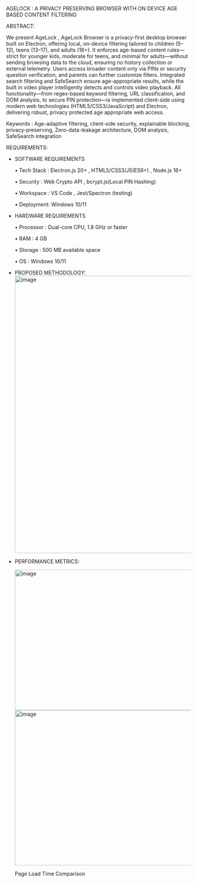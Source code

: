 AGELOCK : A PRIVACY PRESERVING BROWSER WITH ON DEVICE AGE BASED CONTENT FILTERING

ABSTRACT:

We present AgeLock , AgeLock Browser is a privacy-first desktop browser built on Electron, offering local, on-device filtering tailored to children (5–12), teens (13–17), and adults (18+). It enforces age-based content rules—strict for younger kids, moderate for teens, and minimal for adults—without sending browsing data to the cloud, ensuring no history collection or external telemetry. Users access broader content only via PINs or security question verification, and parents can further customize filters. Integrated search filtering and SafeSearch ensure age-appropriate results, while the built in video player intelligently detects and controls video playback. All functionality—from regex-based keyword filtering, URL classification, and DOM analysis, to secure PIN protection—is implemented client-side using modern web technologies (HTML5/CSS3/JavaScript) and Electron, delivering robust, privacy protected age appropriate web access.

Keywords : Age-adaptive filtering, client-side security, explainable blocking, privacy-preserving, Zero-data-leakage architecture, DOM analysis, SafeSearch integration

REQUIREMENTS:

* SOFTWARE REQUIREMENTS

  •	 Tech Stack  : Electron.js 20+ , HTML5/CSS3/JS(ES6+) , Node.js 16+ 

  •	Security         : Web Crypto API , bcrypt.js(Local PIN Hashing)

  •	Workspace    : VS Code  , Jest/Spectron (testing)

  •	Deployment: Windows 10/11

* HARDWARE REQUIREMENTS
 
  •	Processor : Dual-core CPU, 1.8 GHz or faster

  •	RAM        :  4 GB

  •	Storage    :  500 MB available space

  •	OS           :  Windows 10/11

* PROPOSED METHODOLOGY:
   <img width="959" height="756" alt="image" src="https://github.com/user-attachments/assets/00646446-6576-4a36-bc36-9386e1f7720c" />

* PERFORMANCE METRICS:
  
   <img width="599" height="383" alt="image" src="https://github.com/user-attachments/assets/a095bbe6-d578-4e1a-b79b-bb3f17fe31c0" />

   <img width="595" height="423" alt="image" src="https://github.com/user-attachments/assets/618e2ec8-4971-438e-9fa3-7e3783ae6146" />

   Page Load Time Comparison




